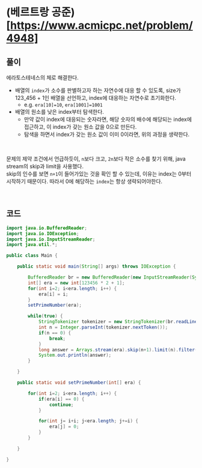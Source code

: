 # (베르트랑 공준)[https://www.acmicpc.net/problem/4948]

## 풀이
에라토스테네스의 체로 해결한다.
- 배열의 `index`가 소수를 판별하고자 하는 자연수에 대응 할 수 있도록, size가 123_456 + 1인 배열을 선언하고, index에 대응하는 자연수로 초기화한다.
  - e.g. `era[10]=10`, `era[1001]=1001`
- 배열의 원소를 낮은 index부터 탐색한다.
  - 만약 값이 index에 대응되는 숫자라면, 해당 숫자의 배수에 해당되는 index에 접근하고, 이 index가 갖는 원소 값을 0으로 만든다.
  - 탐색을 하면서 index가 갖는 원소 값이 이미 0이라면, 위의 과정을 생략한다.

<br/>

문제의 제약 조건에서 언급하듯이, `n`보다 크고, `2n`보다 작은 소수를 찾기 위해, java stream의 skip과 limit을 사용했다.<br/>
skip의 인수를 보면 `n+1`이 들어가있는 것을 확인 할 수 있는데, 이유는 index는 0부터 시작하기 때문이다. 따라서 0에 해당하는 `index`는 항상 생략되어야한다. 

<br/>

## 코드
```java
import java.io.BufferedReader;
import java.io.IOException;
import java.io.InputStreamReader;
import java.util.*;

public class Main {

    public static void main(String[] args) throws IOException {

        BufferedReader br = new BufferedReader(new InputStreamReader(System.in));
        int[] era = new int[123456 * 2 + 1];
        for(int i=2; i<era.length; i++) {
            era[i] = i;
        }
        setPrimeNumber(era);

        while(true) {
            StringTokenizer tokenizer = new StringTokenizer(br.readLine());
            int n = Integer.parseInt(tokenizer.nextToken());
            if(n == 0) {
                break;
            }
            long answer = Arrays.stream(era).skip(n+1).limit(n).filter(x -> x != 0).count();
            System.out.println(answer);
        }

    }

    public static void setPrimeNumber(int[] era) {

        for(int i=2; i<era.length; i++) {
            if(era[i] == 0) {
                continue;
            }

            for(int j= i+i; j<era.length; j+=i) {
                era[j] = 0;
            }
        }

    }

}
```